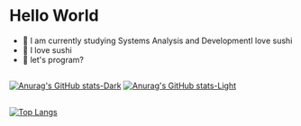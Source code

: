 <h1>Hello World</h1>


- 🌱 I am currently studying Systems Analysis and DevelopmentI love sushi
- 🍣 I love sushi
- 👊 let's program?

##



##
[![Anurag's GitHub stats-Dark](https://github-readme-stats.vercel.app/api?username=joaocesarz&show_icons=true&theme=dark#gh-dark-mode-only)](https://github.com/anuraghazra/github-readme-stats#gh-dark-mode-only)
[![Anurag's GitHub stats-Light](https://github-readme-stats.vercel.app/api?username=joaocesarz&show_icons=true&theme=default#gh-light-mode-only)](https://github.com/anuraghazra/github-readme-stats#gh-light-mode-only)


##


##
[![Top Langs](https://github-readme-stats.vercel.app/api/top-langs/?username=joaocesarz&langs_count=8)](https://github.com/anuraghazra/github-readme-stats)
